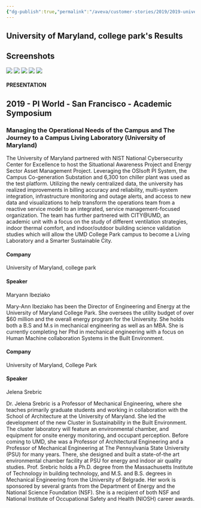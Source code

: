 ```yaml
---
{"dg-publish":true,"permalink":"/aveva/customer-stories/2019/2019-university-of-maryland-college-park-managing-the-operational-needs-of-the-campus-and-the-journey-to-a-campus-living-laboratory-university-of-maryland/"}
---
```


## University of Maryland,  college park's Results

## Screenshots
![](https://i.imgur.com/Icryn8o.png)
![](https://i.imgur.com/HcH6uVe.png)
![](https://i.imgur.com/WSxkfVL.png)
![](https://i.imgur.com/xgX87Da.png)
![](https://i.imgur.com/wId8YKZ.png)


#### PRESENTATION

## 2019 - PI World - San Francisco - Academic Symposium

### Managing the Operational Needs of the Campus and The Journey to a Campus Living Laboratory (University of Maryland)

The University of Maryland partnered with NIST National Cybersecurity Center for Excellence to host the Situational Awareness Project and Energy Sector Asset Management Project. Leveraging the OSIsoft PI System, the Campus Co-generation Substation and 6,300 ton chiller plant was used as the test platform. Utilizing the newly centralized data, the university has realized improvements in billing accuracy and reliability, multi-system integration, infrastructure monitoring and outage alerts, and access to new data and visualizations to help transform the operations team from a reactive service model to an integrated, service management-focused organization. The team has further partnered with CITY@UMD, an academic unit with a focus on the study of different ventilation strategies, indoor thermal comfort, and indoor/outdoor building science validation studies which will allow the UMD College Park campus to become a Living Laboratory and a Smarter Sustainable City.

#### Company

University of Maryland, college park

#### Speaker

Maryann Ibeziako

Mary-Ann Ibeziako has been the Director of Engineering and Energy at the University of Maryland College Park. She oversees the utility budget of over $60 million and the overall energy program for the University. She holds both a B.S and M.s in mechanical engineering as well as an MBA. She is currently completing her Phd in mechanical engineering with a focus on Human Machine collaboration Systems in the Built Environment.

#### Company

University of Maryland, College Park

#### Speaker

Jelena Srebric

Dr. Jelena Srebric is a Professor of Mechanical Engineering, where she teaches primarily graduate students and working in collaboration with the School of Architecture at the University of Maryland. She led the development of the new Cluster in Sustainability in the Built Environment. The cluster laboratory will feature an environmental chamber, and equipment for onsite energy monitoring, and occupant perception. Before coming to UMD, she was a Professor of Architectural Engineering and a Professor of Mechanical Engineering at The Pennsylvania State University (PSU) for many years. There, she designed and built a state-of-the art environmental chamber facility at PSU for energy and indoor air quality studies. Prof. Srebric holds a Ph.D. degree from the Massachusetts Institute of Technology in building technology, and M.S. and B.S. degrees in Mechanical Engineering from the University of Belgrade. Her work is sponsored by several grants from the Department of Energy and the National Science Foundation (NSF). She is a recipient of both NSF and National Institute of Occupational Safety and Health (NIOSH) career awards.